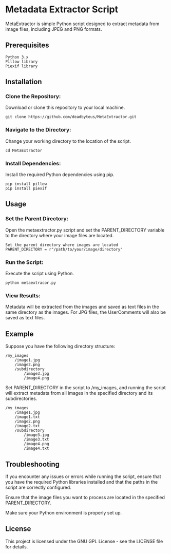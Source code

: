 # Metadata Extractor Script

MetaExtractor is simple Python script designed to extract metadata from image files, including JPEG and PNG formats.

## Prerequisites

```
Python 3.x
Pillow library
Piexif library
```

## Installation

### Clone the Repository:

Download or clone this repository to your local machine.

`git clone https://github.com/deadbyteus/MetaExtractor.git`

### Navigate to the Directory:

Change your working directory to the location of the script.

`cd MetaExtractor`

### Install Dependencies:

Install the required Python dependencies using pip.

```
pip install pillow
pip install piexif
```

## Usage

### Set the Parent Directory:

Open the metaextractor.py script and set the PARENT_DIRECTORY variable to the directory where your image files are located.

```
Set the parent directory where images are located
PARENT_DIRECTORY = r"/path/to/your/image/directory"
```

### Run the Script:

Execute the script using Python.

`python metaextracor.py`

### View Results:

Metadata will be extracted from the images and saved as text files in the same directory as the images. For JPG files, the UserComments will also be saved as text files.

## Example

Suppose you have the following directory structure:

```
/my_images
    /image1.jpg
    /image2.png
    /subdirectory
        /image3.jpg
        /image4.png
```

Set PARENT_DIRECTORY in the script to /my_images, and running the script will extract metadata from all images in the specified directory and its subdirectories.

```
/my_images
    /image1.jpg
    /image1.txt
    /image2.png
    /image2.txt
    /subdirectory
        /image3.jpg
        /image3.txt
        /image4.png
        /image4.txt
```

## Troubleshooting

If you encounter any issues or errors while running the script, ensure that you have the required Python libraries installed and that the paths in the script are correctly configured.

Ensure that the image files you want to process are located in the specified PARENT_DIRECTORY.

Make sure your Python environment is properly set up.

## License

This project is licensed under the GNU GPL License - see the LICENSE file for details.
